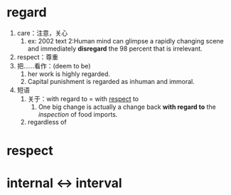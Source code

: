 # regard
   1. care：注意，关心
      1. ex: 2002 text 2:Human mind can glimpse a rapidly changing scene and immediately **disregard** the 98 percent that is irrelevant.
   3. respect：尊重
   4. 把……看作：(deem to be)
      1. her work is highly regarded.
      2. Capital punishment is regarded as inhuman and immoral.
   5. 短语
      1. 关于：with regard to = with [respect](#respect) to
         1. One big change is actually a change back **with regard to** the *inspection* of food imports.
      2. regardless of

# respect

# internal <-> interval
